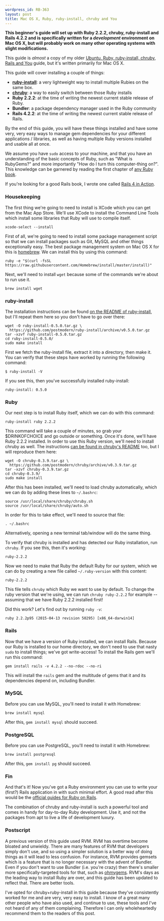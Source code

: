 ```yaml
--- 
wordpress_id: RB-363
layout: post
title: Mac OS X, Ruby, ruby-install, chruby and You
---
```


<p>
  <strong>This beginner's guide will set up with Ruby 2.2.2, chruby, ruby-install and Rails 4.2.2 and is specifically written for a <em>development</em> environment on Mac OS X, but will probably work on many other operating systems with slight modifications.</strong>
</p>

<p>This guide is <em>almost</em> a copy of my older <a href='http://ryanbigg.com/2014/10/ubuntu-ruby-ruby-install-chruby-and-you/'>Ubuntu, Ruby, ruby-install, chruby, Rails and You</a> guide, but it's written primarily for Mac OS X.</p>

This guide will cover installing a couple of things:

* [**ruby-install**](https://github.com/postmodern/ruby-install): a very lightweight way to install multiple Rubies on the same box.
* [**chruby**](https://github.com/postmodern/chruby): a way to easily switch between those Ruby installs
* **Ruby 2.2.2**: at the time of writing the newest current stable release of Ruby.
* **Bundler**: a package dependency manager used in the Ruby community
* **Rails 4.2.2**: at the time of writing the newest current stable release of Rails.

By the end of this guide, you will have these things installed and have some very, very easy ways to manage gem dependencies for your different applications / libraries, as well as having multiple Ruby versions installed and usable all at once.

We assume you have `sudo` access to your machine, and that you have an understanding of the basic concepts of Ruby, such as "What is RubyGems?" and more importantly "How do I turn this computer-thing on?". This knowledge can be garnered by reading the first chapter of [any Ruby book](https://manning.com/black2).

If you're looking for a good Rails book, I wrote one called [Rails 4 in Action](http://manning.com/bigg2).

### Housekeeping

The first thing we're going to need to install is XCode which you can get from the Mac App Store. We'll use XCode to install the Command Line Tools which install some libraries that Ruby will use to compile itself.

    xcode-select --install

First of all, we're going to need to install some package management script so that we can install packages such as Git, MySQL and other things exceptionally easy. The best package management system on Mac OS X for this is [homebrew](https://brew.sh). We can install this by using this command:

    ruby -e "$(curl -fsSL https://raw.githubusercontent.com/Homebrew/install/master/install)"

Next, we'll need to install `wget` because some of the commands we're about to run use it.

    brew install wget

### ruby-install

The installation instructions can be found [on the README of ruby-install](https://github.com/postmodern/ruby-install#install), but I'll repeat them here so you don't have to go over there:

```
wget -O ruby-install-0.5.0.tar.gz \
  https://github.com/postmodern/ruby-install/archive/v0.5.0.tar.gz
tar -xzvf ruby-install-0.5.0.tar.gz
cd ruby-install-0.5.0/
sudo make install
```

First we fetch the ruby-install file, extract it into a directory, then make it. You can verify that these steps have worked by running the following command:

```
$ ruby-install -V
```

If you see this, then you've successfully installed ruby-install:

```
ruby-install: 0.5.0
```

### Ruby

Our next step is to install Ruby itself, which we can do with this command:

```
ruby-install ruby 2.2.2
```

This command will take a couple of minutes, so grab your $DRINKOFCHOICE and go outside or something. Once it's done, we'll have Ruby 2.2.2 installed. In order to use this Ruby version, we'll need to install chruby as well. The instructions [can be found in chruby's README](https://github.com/postmodern/chruby#install) too, but I will reproduce them here:

```
wget -O chruby-0.3.9.tar.gz \
  https://github.com/postmodern/chruby/archive/v0.3.9.tar.gz
tar -xzvf chruby-0.3.9.tar.gz
cd chruby-0.3.9/
sudo make install
```

After this has been installed, we'll need to load chruby automatically, which we can do by adding these lines to `~/.bashrc`:

```
source /usr/local/share/chruby/chruby.sh
source /usr/local/share/chruby/auto.sh
```

In order for this to take effect, we'll need to source that file:

```
. ~/.bashrc
```

Alternatively, opening a new terminal tab/window will do the same thing.

To verify that chruby is installed and has detected our Ruby installation, run `chruby`. If you see this, then it's working:

```
ruby-2.2.2
```

Now we need to make that Ruby the default Ruby for our system, which we can do by creating a new file called `~/.ruby-version` with this content:

```
ruby-2.2.2
```

This file tells `chruby` which Ruby we want to use by default. To change the ruby version that we're using, we can run `chruby ruby-2.2.2` for example -- assuming that we have Ruby 2.2.2 installed first!

Did this work? Let's find out by running `ruby -v`:

```
ruby 2.2.2p95 (2015-04-13 revision 50295) [x86_64-darwin14]
```

### Rails

Now that we have a version of Ruby installed, we can install Rails. Because our Ruby is installed to our home directory, we don't need to use that nasty `sudo` to install things; we've got write-access! To install the Rails gem we'll run this command:

    gem install rails -v 4.2.2 --no-rdoc --no-ri

This will install the `rails` gem and the multitude of gems that it and its dependencies depend on, including Bundler.

### MySQL

Before you can use MySQL, you'll need to install it with Homebrew:

    brew install mysql

After this, `gem install mysql` should succeed.

### PostgreSQL

Before you can use PostgreSQL, you'll need to install it with Homebrew:

    brew install postgresql

After this, `gem install pg` should succeed.


### Fin

And that's it! Now you've got a Ruby environment you can use to write your (first?) Rails application in with such minimal effort. A good read after this would be the <a href='http://guides.rubyonrails.org'>official guides for Ruby on Rails</a>.

The combination of chruby and ruby-install is such a powerful tool and comes in handy for day-to-day Ruby development. Use it, and not the packages from apt to live a life of development luxury.

### Postscript

A previous version of this guide used RVM. RVM has overtime become bloated and unwieldy. There are many features of RVM that developers simply don't use, and so using a simpler solution is a better way of doing things as it will lead to less confusion. For instance, RVM provides gemsets which is a feature that is no longer necessary with the advent of Bundler. Even if you don't want to use Bundler (i.e. you're crazy) then there's smaller more specifically-targeted tools for that, such as [ohmygems](https://github.com/seattlerb/ohmygems). RVM's days as the leading way to install Ruby are over, and this guide has been updated to reflect that. There are better tools.

I've opted for chruby+ruby-install in this guide because they've consistently worked for me and are very, very easy to install. I know of a great many other people who have also used, and continue to use, these tools and I've not heard of any of them complaining. Therefore I can only wholeheartedly recommend them to the readers of this post.

